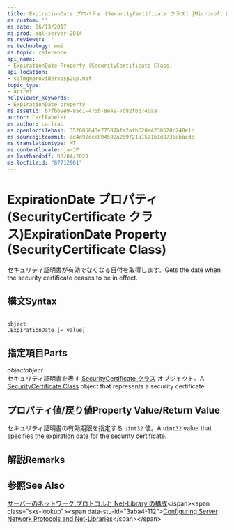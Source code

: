 ```yaml
---
title: ExpirationDate プロパティ (SecurityCertificate クラス) |Microsoft Docs
ms.custom: ''
ms.date: 06/13/2017
ms.prod: sql-server-2014
ms.reviewer: ''
ms.technology: wmi
ms.topic: reference
api_name:
- ExpirationDate Property (SecurityCertificate Class)
api_location:
- sqlmgmproviderxpsp2up.mof
topic_type:
- apiref
helpviewer_keywords:
- ExpirationDate property
ms.assetid: b7fbb9e9-85c1-475b-8e49-7c82fb3740aa
author: CarlRabeler
ms.author: carlrab
ms.openlocfilehash: 352085843e77587bfa2afb620a4238628c248e1b
ms.sourcegitcommit: ad4d92dce894592a259721a1571b1d8736abacdb
ms.translationtype: MT
ms.contentlocale: ja-JP
ms.lasthandoff: 08/04/2020
ms.locfileid: "87712961"
---
```

# <a name="expirationdate-property-securitycertificate-class"></a><span data-ttu-id="3aba4-102">ExpirationDate プロパティ (SecurityCertificate クラス)</span><span class="sxs-lookup"><span data-stu-id="3aba4-102">ExpirationDate Property (SecurityCertificate Class)</span></span>
  <span data-ttu-id="3aba4-103">セキュリティ証明書が有効でなくなる日付を取得します。</span><span class="sxs-lookup"><span data-stu-id="3aba4-103">Gets the date when the security certificate ceases to be in effect.</span></span>  
  
## <a name="syntax"></a><span data-ttu-id="3aba4-104">構文</span><span class="sxs-lookup"><span data-stu-id="3aba4-104">Syntax</span></span>  
  
```  
  
object  
.ExpirationDate [= value]  
```  
  
## <a name="parts"></a><span data-ttu-id="3aba4-105">指定項目</span><span class="sxs-lookup"><span data-stu-id="3aba4-105">Parts</span></span>  
 <span data-ttu-id="3aba4-106">*object*</span><span class="sxs-lookup"><span data-stu-id="3aba4-106">*object*</span></span>  
 <span data-ttu-id="3aba4-107">セキュリティ証明書を表す [SecurityCertificate クラス](securitycertificate-class.md) オブジェクト。</span><span class="sxs-lookup"><span data-stu-id="3aba4-107">A [SecurityCertificate Class](securitycertificate-class.md) object that represents a security certificate.</span></span>  
  
## <a name="property-valuereturn-value"></a><span data-ttu-id="3aba4-108">プロパティ値/戻り値</span><span class="sxs-lookup"><span data-stu-id="3aba4-108">Property Value/Return Value</span></span>  
 <span data-ttu-id="3aba4-109">セキュリティ証明書の有効期限を指定する `uint32` 値。</span><span class="sxs-lookup"><span data-stu-id="3aba4-109">A `uint32` value that specifies the expiration date for the security certificate.</span></span>  
  
## <a name="remarks"></a><span data-ttu-id="3aba4-110">解説</span><span class="sxs-lookup"><span data-stu-id="3aba4-110">Remarks</span></span>  
  
## <a name="see-also"></a><span data-ttu-id="3aba4-111">参照</span><span class="sxs-lookup"><span data-stu-id="3aba4-111">See Also</span></span>  
 <span data-ttu-id="3aba4-112">[サーバーのネットワーク プロトコルと Net-Library の構成](https://msdn.microsoft.com/library/ms177485\(v=sql.100\).aspx)</span><span class="sxs-lookup"><span data-stu-id="3aba4-112">[Configuring Server Network Protocols and Net-Libraries](https://msdn.microsoft.com/library/ms177485\(v=sql.100\).aspx)</span></span>  
  
  
